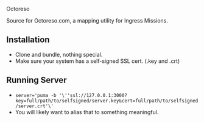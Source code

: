Octoreso

Source for Octoreso.com, a mapping utility for Ingress Missions.

## Installation

* Clone and bundle, nothing special.
* Make sure your system has a self-signed SSL cert. (.key and .crt)

## Running Server

* `server='puma -b '\''ssl://127.0.0.1:3000?key=full/path/to/selfsigned/server.key&cert=full/path/to/selfsigned/server.crt'\'`
* You will likely want to alias that to something meaningful.
